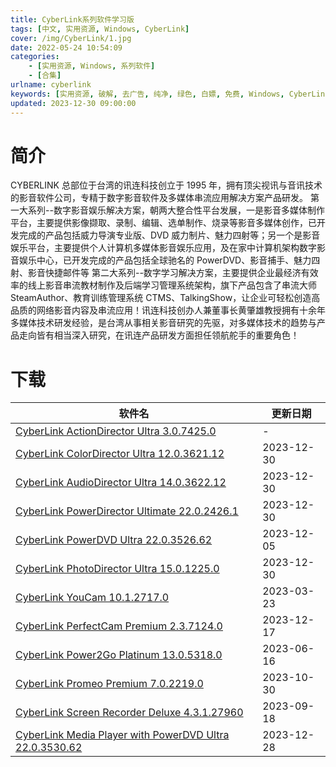 ```yaml
---
title: CyberLink系列软件学习版
tags: [中文, 实用资源, Windows, CyberLink]
cover: /img/CyberLink/1.jpg
date: 2022-05-24 10:54:09
categories:
    - [实用资源, Windows, 系列软件]
    - [合集]
urlname: cyberlink
keywords: [实用资源, 破解, 去广告, 纯净, 绿色, 白嫖, 免费, Windows, CyberLink]
updated: 2023-12-30 09:00:00
---
```


# 简介

CYBERLINK 总部位于台湾的讯连科技创立于 1995 年，拥有顶尖视讯与音讯技术的影音软件公司，专精于数字影音软件及多媒体串流应用解决方案产品研发。
第一大系列--数字影音娱乐解决方案，朝两大整合性平台发展，一是影音多媒体制作平台，主要提供影像撷取、录制、编辑、选单制作、烧录等影音多媒体创作，已开发完成的产品包括威力导演专业版、DVD 威力制片、魅力四射等；另一个是影音娱乐平台，主要提供个人计算机多媒体影音娱乐应用，及在家中计算机架构数字影音娱乐中心，已开发完成的产品包括全球驰名的 PowerDVD、影音捕手、魅力四射、影音快捷邮件等
第二大系列--数字学习解决方案，主要提供企业最经济有效率的线上影音串流教材制作及后端学习管理系统架构，旗下产品包含了串流大师 SteamAuthor、教育训练管理系统 CTMS、TalkingShow，让企业可轻松创造高品质的网络影音内容及串流应用！讯连科技创办人兼董事长黄肇雄教授拥有十余年多媒体技术研发经验，是台湾从事相关影音研究的先驱，对多媒体技术的趋势与产品走向皆有相当深入研究，在讯连产品研发方面担任领航舵手的重要角色！

# 下载

| 软件名                                                                                                                                        | 更新日期   |
| --------------------------------------------------------------------------------------------------------------------------------------------- | ---------- |
| [CyberLink ActionDirector Ultra 3.0.7425.0](/download/index.html?f=CyberLink%20ActionDirector%20Ultra%203.0.7425.0%20x64.7z)                  | -          |
| [CyberLink ColorDirector Ultra 12.0.3621.12](/download/index.html?f=CyberLink-ColorDirector-Ultra-2024-v12.0.3621.12.zip)                     | 2023-12-30 |
| [CyberLink AudioDirector Ultra 14.0.3622.12](/download/index.html?f=CyberLink-AudioDirector-Ultra-2024-v14.0.3622.12.zip)                     | 2023-12-30 |
| [CyberLink PowerDirector Ultimate 22.0.2426.1](/download/index.html?f=CyberLink-PowerDirector-Ultimate-2024-v22.0.2426.1.zip)                 | 2023-12-30 |
| [CyberLink PowerDVD Ultra 22.0.3526.62](/download/index.html?f=CyberLink-PowerDVD-Ultra-22.0.3526.62.zip)                                     | 2023-12-05 |
| [CyberLink PhotoDirector Ultra 15.0.1225.0](/download/index.html?f=CyberLink-PhotoDirector-Ultra-2024-v15.0.1225.0.zip)                       | 2023-12-30 |
| [CyberLink YouCam 10.1.2717.0](/download/index.html?f=CyberLink-YouCam-10.1.2717.0.zip)                                                       | 2023-03-23 |
| [CyberLink PerfectCam Premium 2.3.7124.0](/download/index.html?f=CyberLink-PerfectCam-Premium-2.3.7124.0.zip)                                 | 2023-12-17 |
| [CyberLink Power2Go Platinum 13.0.5318.0](/download/index.html?f=CyberLink-Power2Go-Platinum-13.0.5318.0.zip)                                 | 2023-06-16 |
| [CyberLink Promeo Premium 7.0.2219.0](/download/index.html?f=CyberLink-Promeo-Premium-7.0.2219.0.zip)                                         | 2023-10-30 |
| [CyberLink Screen Recorder Deluxe 4.3.1.27960](/download/index.html?f=CyberLink-Screen-Recorder-Deluxe-4.3.1.27960.zip)                       | 2023-09-18 |
| [CyberLink Media Player with PowerDVD Ultra 22.0.3530.62](/download/index.html?f=CyberLink-Media-Player-with-PowerDVD-Ultra-22.0.3530.62.zip) | 2023-12-28 |

